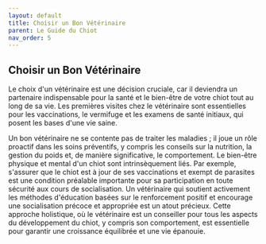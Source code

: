 ```yaml
---
layout: default
title: Choisir un Bon Vétérinaire
parent: Le Guide du Chiot
nav_order: 5
---
```


## **Choisir un Bon Vétérinaire**

Le choix d'un vétérinaire est une décision cruciale, car il deviendra un partenaire indispensable pour la santé et le bien-être de votre chiot tout au long de sa vie. Les premières visites chez le vétérinaire sont essentielles pour les vaccinations, le vermifuge et les examens de santé initiaux, qui posent les bases d'une vie saine.

Un bon vétérinaire ne se contente pas de traiter les maladies ; il joue un rôle proactif dans les soins préventifs, y compris les conseils sur la nutrition, la gestion du poids et, de manière significative, le comportement. Le bien-être physique et mental d'un chiot sont intrinsèquement liés. Par exemple, s'assurer que le chiot est à jour de ses vaccinations et exempt de parasites est une condition préalable importante pour sa participation en toute sécurité aux cours de socialisation. Un vétérinaire qui soutient activement les méthodes d'éducation basées sur le renforcement positif et encourage une socialisation précoce et appropriée est un atout précieux. Cette approche holistique, où le vétérinaire est un conseiller pour tous les aspects du développement du chiot, y compris son comportement, est essentielle pour garantir une croissance équilibrée et une vie épanouie. 